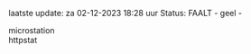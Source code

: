 laatste update: 
za 02-12-2023 18:28   uur 
Status: FAALT - geel - 
<div class="service Y">microstation</div><div class="service G">httpstat</div>